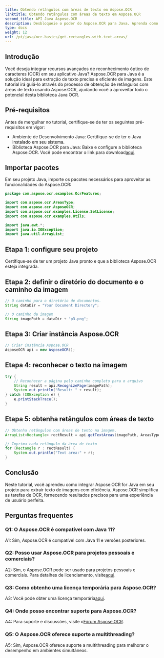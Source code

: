 ```yaml
---
title: Obtendo retângulos com áreas de texto em Aspose.OCR
linktitle: Obtendo retângulos com áreas de texto em Aspose.OCR
second_title: API Java Aspose.OCR
description: Desbloqueie o poder do Aspose.OCR para Java. Aprenda como extrair texto de imagens perfeitamente neste guia passo a passo. Baixe agora para reconhecimento de texto eficiente.
type: docs
weight: 12
url: /pt/java/ocr-basics/get-rectangles-with-text-areas/
---
```

## Introdução

Você deseja integrar recursos avançados de reconhecimento óptico de caracteres (OCR) em seu aplicativo Java? Aspose.OCR para Java é a solução ideal para extração de texto precisa e eficiente de imagens. Este tutorial irá guiá-lo através do processo de obtenção de retângulos com áreas de texto usando Aspose.OCR, ajudando você a aproveitar todo o potencial desta biblioteca Java OCR.

## Pré-requisitos

Antes de mergulhar no tutorial, certifique-se de ter os seguintes pré-requisitos em vigor:

- Ambiente de Desenvolvimento Java: Certifique-se de ter o Java instalado em seu sistema.
-  Biblioteca Aspose.OCR para Java: Baixe e configure a biblioteca Aspose.OCR. Você pode encontrar o link para download[aqui](https://releases.aspose.com/ocr/java/).

## Importar pacotes

Em seu projeto Java, importe os pacotes necessários para aproveitar as funcionalidades do Aspose.OCR:

```java
package com.aspose.ocr.examples.OcrFeatures;

import com.aspose.ocr.AreasType;
import com.aspose.ocr.AsposeOCR;
import com.aspose.ocr.examples.License.SetLicense;
import com.aspose.ocr.examples.Utils;

import java.awt.*;
import java.io.IOException;
import java.util.ArrayList;
```

## Etapa 1: configure seu projeto

Certifique-se de ter um projeto Java pronto e que a biblioteca Aspose.OCR esteja integrada.

## Etapa 2: definir o diretório do documento e o caminho da imagem

```java
// O caminho para o diretório de documentos.
String dataDir = "Your Document Directory";

// O caminho da imagem
String imagePath = dataDir + "p3.png";
```

## Etapa 3: Criar instância Aspose.OCR

```java
// Criar instância Aspose.OCR
AsposeOCR api = new AsposeOCR();
```

## Etapa 4: reconhecer o texto na imagem

```java
try {
    // Reconhecer a página pelo caminho completo para o arquivo
    String result = api.RecognizePage(imagePath);
    System.out.println("Result: " + result);
} catch (IOException e) {
    e.printStackTrace();
}
```

## Etapa 5: obtenha retângulos com áreas de texto

```java
// Obtenha retângulos com áreas de texto na imagem.
ArrayList<Rectangle> rectResult = api.getTextAreas(imagePath, AreasType.PARAGRAPHS, true);

// Imprima cada retângulo da área de texto
for (Rectangle r : rectResult) {
    System.out.println("Text area:" + r);
}
```

## Conclusão

Neste tutorial, você aprendeu como integrar Aspose.OCR for Java em seu projeto para extrair texto de imagens com eficiência. Aspose.OCR simplifica as tarefas de OCR, fornecendo resultados precisos para uma experiência de usuário perfeita.

## Perguntas frequentes

### Q1: O Aspose.OCR é compatível com Java 11?

A1: Sim, Aspose.OCR é compatível com Java 11 e versões posteriores.

### Q2: Posso usar Aspose.OCR para projetos pessoais e comerciais?

 A2: Sim, o Aspose.OCR pode ser usado para projetos pessoais e comerciais. Para detalhes de licenciamento, visite[aqui](https://purchase.aspose.com/buy).

### Q3: Como obtenho uma licença temporária para Aspose.OCR?

 A3: Você pode obter uma licença temporária[aqui](https://purchase.aspose.com/temporary-license/).

### Q4: Onde posso encontrar suporte para Aspose.OCR?

 A4: Para suporte e discussões, visite o[Fórum Aspose.OCR](https://forum.aspose.com/c/ocr/16).

### Q5: O Aspose.OCR oferece suporte a multithreading?

A5: Sim, Aspose.OCR oferece suporte a multithreading para melhorar o desempenho em ambientes simultâneos.
